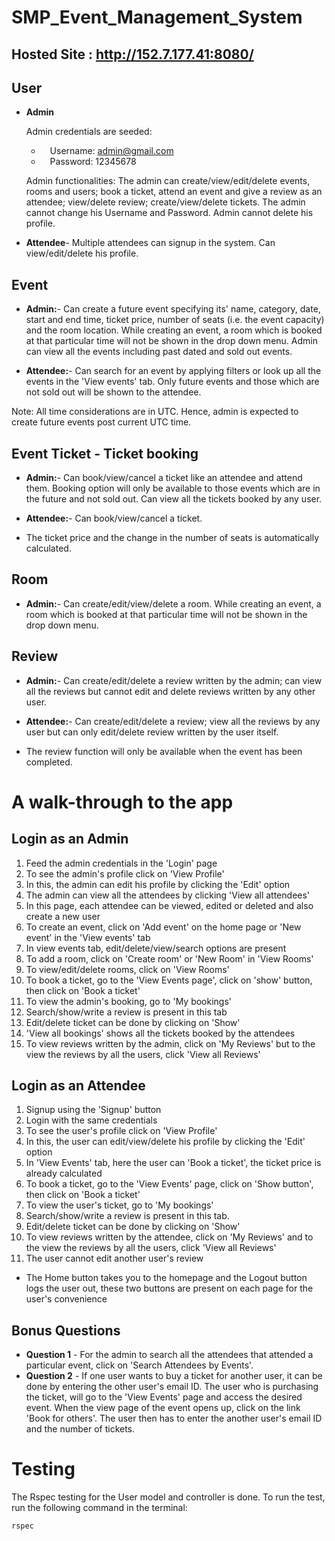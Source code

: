 # SMP_Event_Management_System

## Hosted Site : http://152.7.177.41:8080/

## User

- **Admin**

  Admin credentials are seeded:
  - &emsp;Username: admin@gmail.com
  - &emsp;Password: 12345678

  Admin functionalities: The admin can create/view/edit/delete events, rooms and users; book a ticket, attend an event and give a review as an attendee; view/delete review; create/view/delete tickets. The admin cannot change his Username and Password. Admin cannot delete his profile.


- **Attendee**- Multiple attendees can signup in the system. Can view/edit/delete his profile.

## Event

- **Admin:**- Can create a future event specifying its' name, category, date, start and end time, ticket price, number of seats (i.e. the event capacity) and the room location. While creating an event, a room which is booked at that particular time will not be shown in the drop down menu. Admin can view all the events including past dated and sold out events.

- **Attendee:**- Can search for an event by applying filters or look up all the events in the 'View events' tab. Only future events and those which are not sold out will be shown to the attendee.

Note: All time considerations are in UTC. Hence, admin is expected to create future events post current UTC time.
## Event Ticket - Ticket booking

- **Admin:**- Can book/view/cancel a ticket like an attendee and attend them. Booking option will only be available to those events which are in the future and not sold out. Can view all the tickets booked by any user. 

- **Attendee:**- Can book/view/cancel a ticket.
- The ticket price and the change in the number of seats is automatically calculated.

## Room

- **Admin:**- Can create/edit/view/delete a room. While creating an event, a room which is booked at that particular time will not be shown in the drop down menu.

## Review

- **Admin:**- Can create/edit/delete a review written by the admin; can view all the reviews but cannot edit and delete reviews written by any other user.

- **Attendee:**- Can create/edit/delete a review; view all the reviews by any user but can only edit/delete review written by the user itself.
- The review function will only be available when the event has been completed.

# A walk-through to the app

## Login as an Admin

1. Feed the admin credentials in the 'Login' page
2. To see the admin's profile click on 'View Profile'
3. In this, the admin can edit his profile by clicking the 'Edit' option
4. The admin can view all the attendees by clicking 'View all attendees'
5. In this page, each attendee can be viewed, edited or deleted and also create a new user
6. To create an event, click on 'Add event' on the home page or 'New event' in the 'View events' tab
7. In view events tab, edit/delete/view/search options are present
8. To add a room, click on 'Create room' or 'New Room' in 'View Rooms'
9. To view/edit/delete rooms, click on 'View Rooms'
10. To book a ticket, go to the 'View Events page', click on 'show' button, then click on 'Book a ticket'
11. To view the admin's booking, go to 'My bookings'
11. Search/show/write a review is present in this tab
12. Edit/delete ticket can be done by clicking on 'Show'
13. 'View all bookings' shows all the tickets booked by the attendees
14. To view reviews written by the admin, click on 'My Reviews' but to the view the reviews by all the users, click 'View all Reviews'


## Login as an Attendee

1. Signup using the 'Signup' button
2. Login with the same credentials
3. To see the user's profile click on 'View Profile'
4. In this, the user can edit/view/delete his profile by clicking the 'Edit' option
5. In 'View Events' tab, here the user can 'Book a ticket', the ticket price is already calculated
6. To book a ticket, go to the 'View Events' page, click on 'Show button', then click on 'Book a ticket'
7. To view the user's ticket, go to 'My bookings' 
8. Search/show/write a review is present in this tab.
9. Edit/delete ticket can be done by clicking on 'Show'
10. To view reviews written by the attendee, click on 'My Reviews' and to the view the reviews by all the users, click 'View all Reviews' 
11. The user cannot edit another user's review
- The Home button takes you to the homepage and the Logout button logs the user out, these two buttons are present on each page for the user's convenience

## Bonus Questions

- **Question 1** - For the admin to search all the attendees that attended a particular event, click on 'Search Attendees by Events'.
- **Question 2** - If one user wants to buy a ticket for another user, it can be done by entering the other user's email ID. The user who is purchasing the ticket, will go to the 'View Events' page and access the desired event. When the view page of the event opens up, click on the link 'Book for others'. The user then has to enter the another user's email ID and the number of tickets.

# Testing

The Rspec testing for the User model and controller is done. To run the test, run the following command in the terminal:
```bash
rspec
```